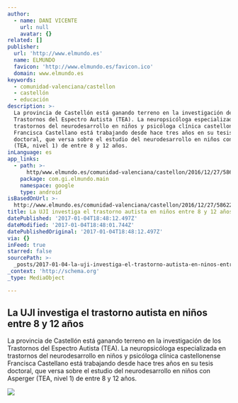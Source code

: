 ```yaml
---
author:
  - name: DANI VICENTE
    url: null
    avatar: {}
related: []
publisher:
  url: 'http://www.elmundo.es'
  name: ELMUNDO
  favicon: 'http://www.elmundo.es/favicon.ico'
  domain: www.elmundo.es
keywords:
  - comunidad-valenciana/castellon
  - castellón
  - educación
description: >-
  La provincia de Castellón está ganando terreno en la investigación de los
  Trastornos del Espectro Autista (TEA). La neuropsicóloga especializada en
  trastornos del neurodesarrollo en niños y psicóloga clínica castellonense
  Francisca Castellano está trabajando desde hace tres años en su tesis
  doctoral, que versa sobre el estudio del neurodesarrollo en niños con Asperger
  (TEA, nivel 1) de entre 8 y 12 años.
inLanguage: es
app_links:
  - path: >-
      http/www.elmundo.es/comunidad-valenciana/castellon/2016/12/27/58622763268e3e8b4b8b45b2.html
    package: com.gi.elmundo.main
    namespace: google
    type: android
isBasedOnUrl: >-
  http://www.elmundo.es/comunidad-valenciana/castellon/2016/12/27/58622763268e3e8b4b8b45b2.html
title: La UJI investiga el trastorno autista en niños entre 8 y 12 años
datePublished: '2017-01-04T18:48:12.497Z'
dateModified: '2017-01-04T18:48:01.744Z'
datePublishedOriginal: '2017-01-04T18:48:12.497Z'
via: {}
inFeed: true
starred: false
sourcePath: >-
  _posts/2017-01-04-la-uji-investiga-el-trastorno-autista-en-ninos-entre-8-y-12.md
_context: 'http://schema.org'
_type: MediaObject

---
```

<article style=""><h1>La UJI investiga el trastorno autista en niños entre 8 y 12 años</h1><p>La provincia de Castellón está ganando terreno en la investigación de los Trastornos del Espectro Autista (TEA). La neuropsicóloga especializada en trastornos del neurodesarrollo en niños y psicóloga clínica castellonense Francisca Castellano está trabajando desde hace tres años en su tesis doctoral, que versa sobre el estudio del neurodesarrollo en niños con Asperger (TEA, nivel 1) de entre 8 y 12 años.</p><img src="http://estaticos.elmundo.es/assets/multimedia/imagenes/2016/12/27/14828275690386.jpg" /></article>